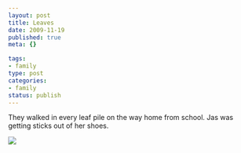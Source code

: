 ```yaml
--- 
layout: post
title: Leaves
date: 2009-11-19
published: true
meta: {}

tags: 
- family
type: post
categories: 
- family
status: publish
---
```

They walked in every leaf pile on the way home from school.  Jas was getting sticks out of her shoes.

[![](http://media.eick.us/2009/11/p_800_600_470C7A44-DC83-4963-81D2-E1CFE029783F.jpeg)](http://media.eick.us/2009/11/p_800_600_470C7A44-DC83-4963-81D2-E1CFE029783F.jpeg)

